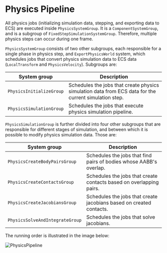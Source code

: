 # Physics Pipeline

All physics jobs (initializing simulation data, stepping, and exporting data to ECS) are executed inside `PhysicsSystemGroup`. It is a `ComponentSystemGroup`, and is a subgroup of `FixedStepSimulationSystemGroup`. Therefore, multiple physics steps can occur during one frame.

`PhysicsSystemGroup` consists of two other subgroups, each responsible for a single phase in physics step, and `ExportPhysicsWorld` system, which schedules jobs that convert physics simulation data to ECS data (`LocalTransform` and `PhysicsVelocity`).
Subgroups are:

| System group             | Description                                                                                             |
|--------------------------|---------------------------------------------------------------------------------------------------------|
| `PhysicsInitializeGroup` | Schedules the jobs that create physics simulation data from ECS data for the current simulation step.   |
| `PhysicsSimulationGroup` | Schedules the jobs that execute physics simulation pipeline.                                            |

`PhysicsSimulationGroup` is further divided into four other subgroups that are responsible for different stages of simulation, and between which it is possible to modify physics simulation data.
Those are:

| System group                    | Description                                                         |
|---------------------------------|---------------------------------------------------------------------|
| `PhysicsCreateBodyPairsGroup`   | Schedules the jobs that find pairs of bodies whose AABB's overlap.  |
| `PhysicsCreateContactsGroup`    | Schedules the jobs that create contacts based on overlapping pairs. |
| `PhysicsCreateJacobiansGroup`   | Schedules the jobs that create jacobians based on created contacts. |
| `PhysicsSolveAndIntegrateGroup` | Schedules the jobs that solve jacobians.                            |

The running order is illustrated in the image below:

![PhysicsPipeline](images/physics-pipeline.png)
